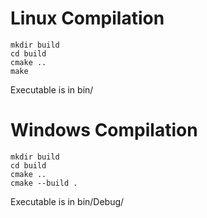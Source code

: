 # Linux Compilation
```
mkdir build
cd build
cmake ..
make
```
Executable is in bin/
# Windows Compilation
```
mkdir build
cd build
cmake ..
cmake --build .
```
Executable is in bin/Debug/
